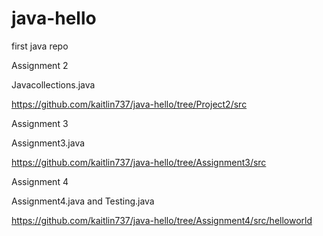 # java-hello
first java repo


Assignment 2

Javacollections.java

https://github.com/kaitlin737/java-hello/tree/Project2/src

Assignment 3

Assignment3.java

https://github.com/kaitlin737/java-hello/tree/Assignment3/src

Assignment 4

Assignment4.java and Testing.java

https://github.com/kaitlin737/java-hello/tree/Assignment4/src/helloworld
